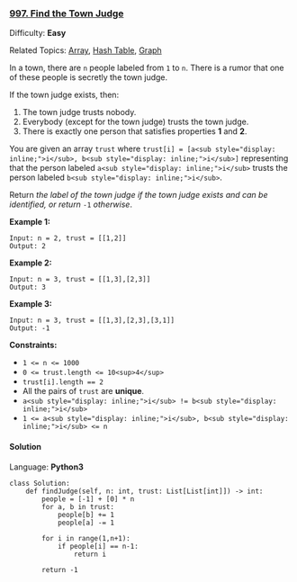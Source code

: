 ### [997\. Find the Town Judge](https://leetcode.com/problems/find-the-town-judge/)

Difficulty: **Easy**  

Related Topics: [Array](https://leetcode.com/tag/array/), [Hash Table](https://leetcode.com/tag/hash-table/), [Graph](https://leetcode.com/tag/graph/)


In a town, there are `n` people labeled from `1` to `n`. There is a rumor that one of these people is secretly the town judge.

If the town judge exists, then:

1.  The town judge trusts nobody.
2.  Everybody (except for the town judge) trusts the town judge.
3.  There is exactly one person that satisfies properties **1** and **2**.

You are given an array `trust` where `trust[i] = [a<sub style="display: inline;">i</sub>, b<sub style="display: inline;">i</sub>]` representing that the person labeled `a<sub style="display: inline;">i</sub>` trusts the person labeled `b<sub style="display: inline;">i</sub>`.

Return _the label of the town judge if the town judge exists and can be identified, or return_ `-1` _otherwise_.

**Example 1:**

```
Input: n = 2, trust = [[1,2]]
Output: 2
```

**Example 2:**

```
Input: n = 3, trust = [[1,3],[2,3]]
Output: 3
```

**Example 3:**

```
Input: n = 3, trust = [[1,3],[2,3],[3,1]]
Output: -1
```

**Constraints:**

*   `1 <= n <= 1000`
*   `0 <= trust.length <= 10<sup>4</sup>`
*   `trust[i].length == 2`
*   All the pairs of `trust` are **unique**.
*   `a<sub style="display: inline;">i</sub> != b<sub style="display: inline;">i</sub>`
*   `1 <= a<sub style="display: inline;">i</sub>, b<sub style="display: inline;">i</sub> <= n`


#### Solution

Language: **Python3**

```python3
class Solution:
    def findJudge(self, n: int, trust: List[List[int]]) -> int:        
        people = [-1] + [0] * n
        for a, b in trust:
            people[b] += 1
            people[a] -= 1
            
        for i in range(1,n+1):
            if people[i] == n-1:
                return i
        
        return -1
```